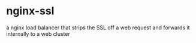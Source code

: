 nginx-ssl
=========

a nginx load balancer that strips the SSL off a web request and forwards it internally to a web cluster
